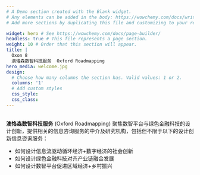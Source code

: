 ```yaml
---
# A Demo section created with the Blank widget.
# Any elements can be added in the body: https://wowchemy.com/docs/writing-markdown-latex/
# Add more sections by duplicating this file and customizing to your requirements.

widget: hero # See https://wowchemy.com/docs/page-builder/
headless: true # This file represents a page section.
weight: 10 # Order that this section will appear.
title: |
  Oxon 8  
  澳恪森数智科技服务  Oxford Roadmapping
hero_media: welcome.jpg
design:
  # Choose how many columns the section has. Valid values: 1 or 2.
  columns: '1'
  # Add custom styles
  css_style:
  css_class:
---
```


<br>**澳恪森数智科技服务** (Oxford Roadmapping)  聚焦数智平台与绿色金融科技的设计创新，提供相关的信息咨询服务的中介及研究机构，包括但不限于以下的设计创新信息咨询服务：

*  如何设计信息流驱动循环经济+数字经济的社会创新
*  如何设计绿色金融科技对齐产业链融合发展
*  如何设计数智平台促进区域经济+乡村振兴


